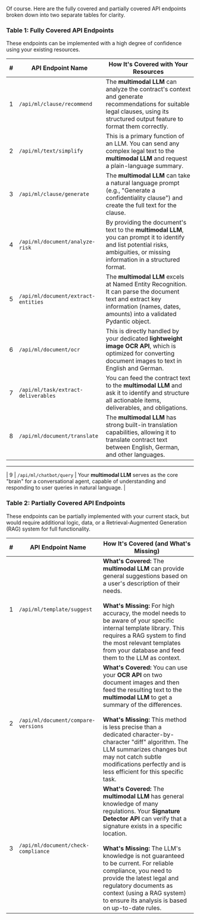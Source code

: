 Of course. Here are the fully covered and partially covered API endpoints broken down into two separate tables for clarity.

### **Table 1: Fully Covered API Endpoints**

These endpoints can be implemented with a high degree of confidence using your existing resources.

| # | API Endpoint Name | How It's Covered with Your Resources |
|---|---|---|
| 1 | `/api/ml/clause/recommend` | The **multimodal LLM** can analyze the contract's context and generate recommendations for suitable legal clauses, using its structured output feature to format them correctly. |
| 2 | `/api/ml/text/simplify` | This is a primary function of an LLM. You can send any complex legal text to the **multimodal LLM** and request a plain-language summary. |
| 3 | `/api/ml/clause/generate` | The **multimodal LLM** can take a natural language prompt (e.g., "Generate a confidentiality clause") and create the full text for the clause. |
| 4 | `/api/ml/document/analyze-risk` | By providing the document's text to the **multimodal LLM**, you can prompt it to identify and list potential risks, ambiguities, or missing information in a structured format. |
| 5 | `/api/ml/document/extract-entities` | The **multimodal LLM** excels at Named Entity Recognition. It can parse the document text and extract key information (names, dates, amounts) into a validated Pydantic object. |
| 6 | `/api/ml/document/ocr` | This is directly handled by your dedicated **lightweight image OCR API**, which is optimized for converting document images to text in English and German. |
| 7 | `/api/ml/task/extract-deliverables` | You can feed the contract text to the **multimodal LLM** and ask it to identify and structure all actionable items, deliverables, and obligations. |
| 8 | `/api/ml/document/translate` | The **multimodal LLM** has strong built-in translation capabilities, allowing it to translate contract text between English, German, and other languages. |

---
| 9 | `/api/ml/chatbot/query` | Your **multimodal LLM** serves as the core "brain" for a conversational agent, capable of understanding and responding to user queries in natural language. |



### **Table 2: Partially Covered API Endpoints**

These endpoints can be partially implemented with your current stack, but would require additional logic, data, or a Retrieval-Augmented Generation (RAG) system for full functionality.

| # | API Endpoint Name | How It's Covered (and What's Missing) |
|---|---|---|
| 1 | `/api/ml/template/suggest` | **What's Covered:** The **multimodal LLM** can provide general suggestions based on a user's description of their needs.<br><br>**What's Missing:** For high accuracy, the model needs to be aware of your specific internal template library. This requires a RAG system to find the most relevant templates from your database and feed them to the LLM as context. |
| 2 | `/api/ml/document/compare-versions` | **What's Covered:** You can use your **OCR API** on two document images and then feed the resulting text to the **multimodal LLM** to get a summary of the differences.<br><br>**What's Missing:** This method is less precise than a dedicated character-by-character "diff" algorithm. The LLM summarizes changes but may not catch subtle modifications perfectly and is less efficient for this specific task. |
| 3 | `/api/ml/document/check-compliance` | **What's Covered:** The **multimodal LLM** has general knowledge of many regulations. Your **Signature Detector API** can verify that a signature exists in a specific location.<br><br>**What's Missing:** The LLM's knowledge is not guaranteed to be current. For reliable compliance, you need to provide the latest legal and regulatory documents as context (using a RAG system) to ensure its analysis is based on up-to-date rules. |